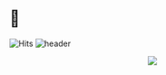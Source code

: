 # 🤞
![Hits](https://hits.seeyoufarm.com/api/count/incr/badge.svg?url=https%3A%2F%2Fgithub.com%2Fkimujae&count_bg=%23FFDAC7&title_bg=%23FFADAD&icon=&icon_color=%23E7E7E7&title=hits&edge_flat=false)
![header](https://capsule-render.vercel.app/api?type=waving&color=B897FF&height=200&section=header&text=HelloWorld!&fontSize=50&fontColor=000000&animation=twinkling)
<p align="center">
  <img src="http://mazassumnida.wtf/api/v2/generate_badge?boj=dnwo0103">
</p>

